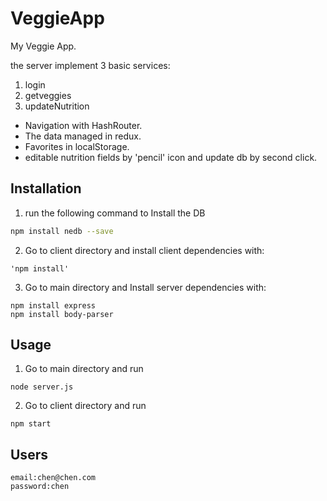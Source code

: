 # VeggieApp 

My Veggie App.

the server implement 3 basic services:
 1. login
 2. getveggies
 3. updateNutrition

 - Navigation with HashRouter.
 - The data managed in redux.
 - Favorites in localStorage.
 - editable nutrition fields by 'pencil' icon and update db by second click.


## Installation

1. run the following command to Install the DB
```bash
npm install nedb --save
```
2. Go to client directory and install client dependencies with:
```
'npm install'
```
3. Go to main directory and Install server dependencies with:
```
npm install express
npm install body-parser
```
## Usage
1. Go to main directory and run
```
node server.js
```
2. Go to client directory and run
```
npm start
```
## Users
```
email:chen@chen.com
password:chen
```




